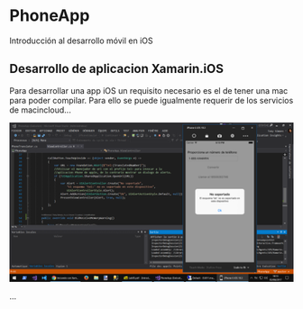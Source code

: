 # PhoneApp
Introducción al desarrollo móvil en iOS 

## Desarrollo de aplicacion Xamarin.iOS

Para desarrollar una app iOS un requisito necesario es el de tener una mac para poder compilar.
Para ello se puede igualmente requerir de los servicios de macincloud...

![Alt Screenshot](img/Lab05.png?raw=true "F5")

...
